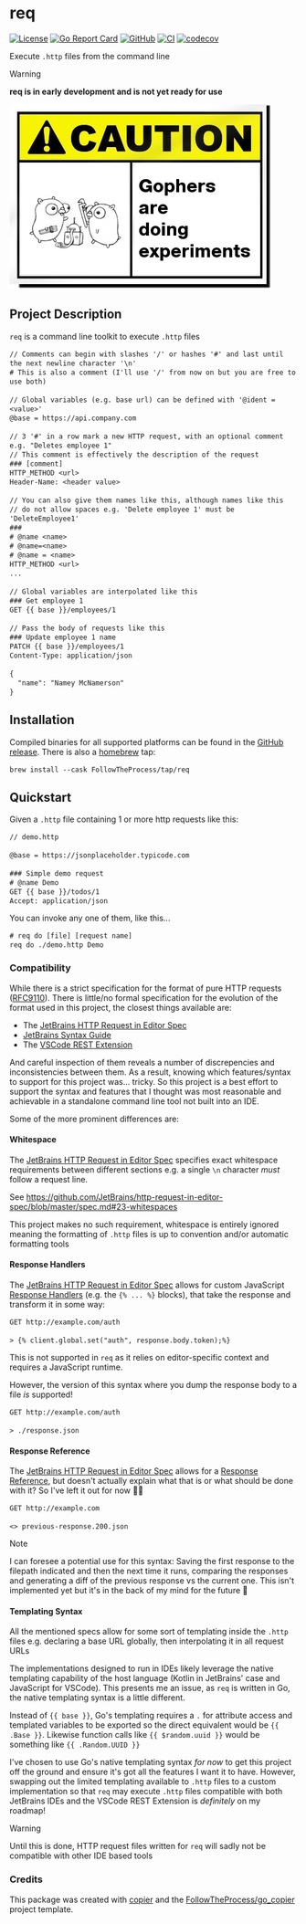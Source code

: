 # req

[![License](https://img.shields.io/github/license/FollowTheProcess/req)](https://github.com/FollowTheProcess/req)
[![Go Report Card](https://goreportcard.com/badge/github.com/FollowTheProcess/req)](https://goreportcard.com/report/github.com/FollowTheProcess/req)
[![GitHub](https://img.shields.io/github/v/release/FollowTheProcess/req?logo=github&sort=semver)](https://github.com/FollowTheProcess/req)
[![CI](https://github.com/FollowTheProcess/req/workflows/CI/badge.svg)](https://github.com/FollowTheProcess/req/actions?query=workflow%3ACI)
[![codecov](https://codecov.io/gh/FollowTheProcess/req/branch/main/graph/badge.svg)](https://codecov.io/gh/FollowTheProcess/req)

Execute `.http` files from the command line

> [!WARNING]
> **req is in early development and is not yet ready for use**

![caution](./docs/img/caution.png)

## Project Description

`req` is a command line toolkit to execute `.http` files

```plaintext
// Comments can begin with slashes '/' or hashes '#' and last until the next newline character '\n'
# This is also a comment (I'll use '/' from now on but you are free to use both)

// Global variables (e.g. base url) can be defined with '@ident = <value>'
@base = https://api.company.com

// 3 '#' in a row mark a new HTTP request, with an optional comment e.g. "Deletes employee 1"
// This comment is effectively the description of the request
### [comment]
HTTP_METHOD <url>
Header-Name: <header value>

// You can also give them names like this, although names like this
// do not allow spaces e.g. 'Delete employee 1' must be 'DeleteEmployee1'
###
# @name <name>
# @name=<name>
# @name = <name>
HTTP_METHOD <url>
...

// Global variables are interpolated like this
### Get employee 1
GET {{ base }}/employees/1

// Pass the body of requests like this
### Update employee 1 name
PATCH {{ base }}/employees/1
Content-Type: application/json

{
  "name": "Namey McNamerson"
}
```

## Installation

Compiled binaries for all supported platforms can be found in the [GitHub release]. There is also a [homebrew] tap:

```shell
brew install --cask FollowTheProcess/tap/req
```

## Quickstart

Given a `.http` file containing 1 or more http requests like this:

```plaintext
// demo.http

@base = https://jsonplaceholder.typicode.com

### Simple demo request
# @name Demo
GET {{ base }}/todos/1
Accept: application/json
```

You can invoke any one of them, like this...

```shell
# req do [file] [request name]
req do ./demo.http Demo
```

### Compatibility

While there is a strict specification for the format of pure HTTP requests ([RFC9110]). There is little/no formal specification for the evolution of the format used in this project, the
closest things available are:

- The [JetBrains HTTP Request in Editor Spec]
- [JetBrains Syntax Guide]
- The [VSCode REST Extension]

And careful inspection of them reveals a number of discrepencies and inconsistencies between them. As a result, knowing which features/syntax to support for this project
was... tricky. So this project is a best effort to support the syntax and features that I thought was most reasonable and achievable in a standalone command line tool
not built into an IDE.

Some of the more prominent differences are:

#### Whitespace

The [JetBrains HTTP Request in Editor Spec] specifies exact whitespace requirements between different sections e.g. a single `\n` character *must* follow a request line.

See <https://github.com/JetBrains/http-request-in-editor-spec/blob/master/spec.md#23-whitespaces>

This project makes no such requirement, whitespace is entirely ignored meaning the formatting of `.http` files is up to convention and/or automatic formatting tools

#### Response Handlers

The [JetBrains HTTP Request in Editor Spec] allows for custom JavaScript [Response Handlers](https://github.com/JetBrains/http-request-in-editor-spec/blob/master/spec.md#324-response-handler) (e.g. the `{% ... %}` blocks), that take the response and transform it in some way:

```plaintext
GET http://example.com/auth

> {% client.global.set("auth", response.body.token);%}
```

This is not supported in `req` as it relies on editor-specific context and requires a JavaScript runtime.

However, the version of this syntax where you dump the response body to a file *is* supported!

```plaintext
GET http://example.com/auth

> ./response.json
```

#### Response Reference

The [JetBrains HTTP Request in Editor Spec] allows for a [Response Reference](https://github.com/JetBrains/http-request-in-editor-spec/blob/master/spec.md#325-response-reference), but doesn't actually
explain what that is or what should be done with it? So I've left it out for now 🤷🏻

```plaintext
GET http://example.com

<> previous-response.200.json
```

> [!NOTE]
> I can foresee a potential use for this syntax: Saving the first response to the filepath indicated and then the next time it runs, comparing the responses and generating a diff of the previous response vs the current one. This isn't
> implemented yet but it's in the back of my mind for the future 👀

#### Templating Syntax

All the mentioned specs allow for some sort of templating inside the `.http` files e.g. declaring a base URL globally, then interpolating it in all request URLs

The implementations designed to run in IDEs likely leverage the native templating capability of the host language (Kotlin in JetBrains' case and JavaScript for VSCode). This presents me an issue, as `req` is written in Go, the native
templating syntax is a little different.

Instead of `{{ base }}`, Go's templating requires a `.` for attribute access and templated variables to be exported so the direct equivalent would be `{{ .Base }}`. Likewise function calls like `{{ $random.uuid }}` would be something like `{{ .Random.UUID }}`

I've chosen to use Go's native templating syntax *for now* to get this project off the ground and ensure it's got all the features I want it to have. However, swapping out the limited templating available to `.http` files to a custom
implementation so that `req` may execute `.http` files compatible with both JetBrains IDEs and the VSCode REST Extension is *definitely* on my roadmap!

> [!WARNING]
> Until this is done, HTTP request files written for `req` will sadly not be compatible with other IDE based tools

### Credits

This package was created with [copier] and the [FollowTheProcess/go_copier] project template.

[copier]: https://copier.readthedocs.io/en/stable/
[FollowTheProcess/go_copier]: https://github.com/FollowTheProcess/go_copier
[GitHub release]: https://github.com/FollowTheProcess/req/releases
[homebrew]: https://brew.sh
[JetBrains Syntax Guide]: https://www.jetbrains.com/help/idea/exploring-http-syntax.html
[RFC9110]: https://www.rfc-editor.org/rfc/rfc9110.html
[JetBrains HTTP Request in Editor Spec]: https://github.com/JetBrains/http-request-in-editor-spec
[VSCode REST Extension]: https://github.com/Huachao/vscode-restclient
